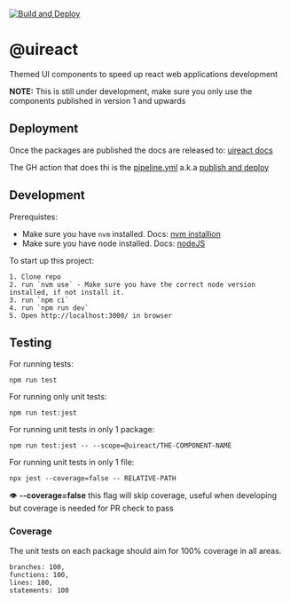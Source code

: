 [![Build and Deploy](https://github.com/inavac182/uireact/actions/workflows/pipeline.yml/badge.svg)](https://github.com/inavac182/uireact/actions/workflows/pipeline.yml)

# @uireact

Themed UI components to speed up react web applications development

**NOTE:** This is still under development, make sure you only use the components published in version 1 and upwards

## Deployment

Once the packages are published the docs are released to: [uireact docs](https://uireact.io/)

The GH action that does thi is the [pipeline.yml](https://github.com/inavac182/uireact/blob/main/.github/workflows/pipeline.yml) a.k.a [publish and deploy](https://github.com/inavac182/uireact/actions/workflows/pipeline.yml)

## Development

Prerequistes:

- Make sure you have `nvm` installed. Docs: [nvm installion](https://github.com/nvm-sh/nvm#installing-and-updating)
- Make sure you have node installed. Docs: [nodeJS](https://nodejs.org/en)

To start up this project:

```
1. Clone repo
2. run `nvm use` - Make sure you have the correct node version installed, if not install it.
3. run `npm ci`
4. run `npm run dev`
5. Open http://localhost:3000/ in browser
```

## Testing

For running tests:

```
npm run test
```

For running only unit tests:

```
npm run test:jest
```

For running unit tests in only 1 package:

```
npm run test:jest -- --scope=@uireact/THE-COMPONENT-NAME
```

For running unit tests in only 1 file:

```
npx jest --coverage=false -- RELATIVE-PATH
```
👁️ **--coverage=false** this flag will skip coverage, useful when developing but coverage is needed for PR check to pass


### Coverage

The unit tests on each package should aim for 100% coverage in all areas.

```
branches: 100,
functions: 100,
lines: 100,
statements: 100
```